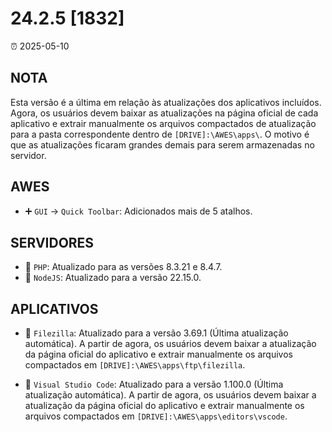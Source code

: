 # 24.2.5 [1832]

⏰ 2025-05-10  

## NOTA  
Esta versão é a última em relação às atualizações dos aplicativos incluídos. Agora, os usuários devem baixar as atualizações na página oficial de cada aplicativo e extrair manualmente os arquivos compactados de atualização para a pasta correspondente dentro de `[DRIVE]:\AWES\apps\`. O motivo é que as atualizações ficaram grandes demais para serem armazenadas no servidor.  

## AWES  
- ➕ `GUI` -> `Quick Toolbar`: Adicionados mais de 5 atalhos.  

## SERVIDORES  
- 🔄 `PHP`: Atualizado para as versões 8.3.21 e 8.4.7.  
- 🔄 `NodeJS`: Atualizado para a versão 22.15.0.  

## APLICATIVOS  
- 🔄 `Filezilla`: Atualizado para a versão 3.69.1 (Última atualização automática). A partir de agora, os usuários devem baixar a atualização da página oficial do aplicativo e extrair manualmente os arquivos compactados em `[DRIVE]:\AWES\apps\ftp\filezilla`.  

- 🔄 `Visual Studio Code`: Atualizado para a versão 1.100.0 (Última atualização automática). A partir de agora, os usuários devem baixar a atualização da página oficial do aplicativo e extrair manualmente os arquivos compactados em `[DRIVE]:\AWES\apps\editors\vscode`.  
